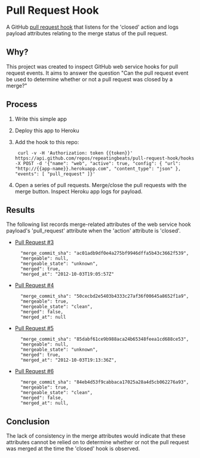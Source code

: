 # Pull Request Hook

A GitHub [pull request hook](http://developer.github.com/v3/repos/hooks/) that listens for the 'closed' action and logs payload attributes relating to the merge status of the pull request.

## Why?

This project was created to inspect GitHub web service hooks for pull request events. It aims to answer the question "Can the pull request event be used to determine whether or not a pull request was closed by a merge?"

## Process

1. Write this simple app

2. Deploy this app to Heroku

3. Add the hook to this repo:

        curl -v -H 'Authorization: token {{token}}' https://api.github.com/repos/repeatingbeats/pull-request-hook/hooks -X POST -d '{"name": "web", "active": true, "config": { "url": "http://{{app-name}}.herokuapp.com", "content_type": "json" }, "events": [ "pull_request" ]}'

4. Open a series of pull requests. Merge/close the pull requests with the merge button. Inspect Heroku app logs for payload.


## Results

The following list records merge-related attributes of the web service hook payload's 'pull_request' attribute when the 'action' attribute is 'closed'.

* [Pull Request #3](https://github.com/repeatingbeats/pull-request-hook/pull/3)

        "merge_commit_sha": "ac01adb9df0e4a275bf9946dffa5b43c3662f539",
        "mergeable": null,  
        "mergeable_state": "unknown",
        "merged": true,
        "merged_at": "2012-10-03T19:05:57Z" 

* [Pull Request #4](https://github.com/repeatingbeats/pull-request-hook/pull/4)

        "merge_commit_sha": "50cecbd2e5403b4333c27af36f00645a8652f1a9",
        "mergeable": true,
        "mergeable_state": "clean",
        "merged": false,
        "merged_at": null

* [Pull Request #5](https://github.com/repeatingbeats/pull-request-hook/pull/5)

        "merge_commit_sha": "85dabf61ce9b988aca24b65348feea1cd688ce53",
        "mergeable": null,
        "mergeable_state": "unknown",
        "merged": true,
        "merged_at": "2012-10-03T19:13:36Z",

* [Pull Request #6](https://github.com/repeatingbeats/pull-request-hook/pull/6)

        "merge_commit_sha": "84eb4d53f9cabbaca17025a28a4d5cb062276a93",
        "mergeable": true,
        "mergeable_state": "clean",
        "merged": false,
        "merged_at": null,


## Conclusion

The lack of consistency in the merge attributes would indicate that these attributes cannot be relied on to determine whether or not the pull request was merged at the time the 'closed' hook is observed.
